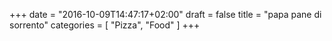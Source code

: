 +++
date = "2016-10-09T14:47:17+02:00"
draft = false
title = "papa pane di sorrento"
categories = [
  "Pizza",
  "Food"
]
+++

